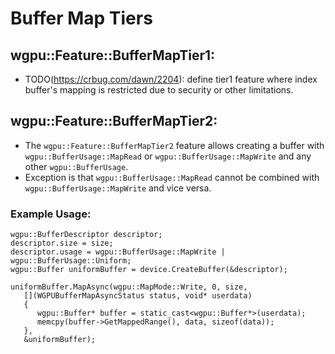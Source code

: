 # Buffer Map Tiers

## wgpu::Feature::BufferMapTier1:
- TODO(https://crbug.com/dawn/2204): define tier1 feature where index buffer's mapping is restricted due to security or other limitations.

## wgpu::Feature::BufferMapTier2:
 - The `wgpu::Feature::BufferMapTier2` feature allows creating a buffer with `wgpu::BufferUsage::MapRead` or `wgpu::BufferUsage::MapWrite` and any other `wgpu::BufferUsage`.
 - Exception is that `wgpu::BufferUsage::MapRead` cannot be combined with `wgpu::BufferUsage::MapWrite` and vice versa.

### Example Usage:
```
wgpu::BufferDescriptor descriptor;
descriptor.size = size;
descriptor.usage = wgpu::BufferUsage::MapWrite | wgpu::BufferUsage::Uniform;
wgpu::Buffer uniformBuffer = device.CreateBuffer(&descriptor);

uniformBuffer.MapAsync(wgpu::MapMode::Write, 0, size,
   [](WGPUBufferMapAsyncStatus status, void* userdata)
   {
      wgpu::Buffer* buffer = static_cast<wgpu::Buffer*>(userdata);
      memcpy(buffer->GetMappedRange(), data, sizeof(data));
   },
   &uniformBuffer);
```

